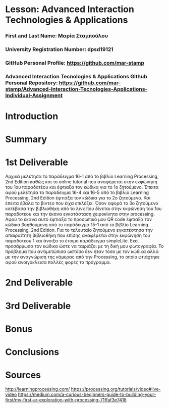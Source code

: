 # Lesson: Advanced Interaction Technologies & Applications

### First and Last Name: Μαρία Σταμπούλου
### University Registration Number: dpsd19121
### GitHub Personal Profile: https://github.com/mar-stamp
### Advanced Interaction Tecnologies & Applications Github Personal Repository: https://github.com/mar-stamp/Advanced-Interaction-Tecnologies-Applications-Individual-Assignment

# Introduction

# Summary


# 1st Deliverable
Αρχικά μελέτησα το παράδειγμα 16-1 από το βιβλίο Learning Processing, 2nd Edition καθώς και το online tutorial που αναφέρεται στην εκφώνηση του 1ου παραδοτέου και έφτιαξα τον κώδικα για το 1ο ζητούμενο. 
Έπειτα αφού μελέτησα το παράδειγμα 16-4 και 16-5 από το βιβλίο Learning Processing, 2nd Edition έφτιαξα τον κώδικα για το 2ο ζητούμενο. Και έπειτα έβαλα το βιντεο που έιχα επιλέξει. 
Όσον αφορά το 3ο ζητούμενο κατέβασα την βιβλιοθήκη από το λινκ που δίνεται στην εκφώνηση του 1ου παραδοτέου και την έκανα εγκατάσταση χειροκίνητα στην processing. Αφού το έκανα αυτό έφτιαξα το προσωπικό μου QR code έφτιαξα τον κώδικα βοηθούμενη από το παράδειγμα 15-1 από το βιβλίο Learning Processing, 2nd Edition.
Για το τελευταίο ζητούμενο εγκατέστησα την απαιραίτητη βιβλιοθήκη που επίσης αναφέρεται στην εκφώνηση του παραδοτέου 1 και άνοιξα το έτοιμο παράδειγμα simpleLite. Εκεί προσάρμωσα τον κώδικα ώστε να ταιριάζει με τη δική μου φωτογραφία.
Το πρόβλημα που αντιμετώπισα ωστόσο δεν ήταν τόσο με τον κώδικα αλλά με την αναγνώριση της κάμερας από την Processing, το οποίο φτιάχτηκε αφού ανοιγόκλεισα πολλές φορές το πρόγραμμα.
 

# 2nd Deliverable


# 3rd Deliverable 


# Bonus 


# Conclusions


# Sources
http://learningprocessing.com/
https://processing.org/tutorials/video#live-video
https://medium.com/a-curious-beginners-guide-to-building-your-first/my-first-ar-exploration-with-processing-71ffaf3e7418
